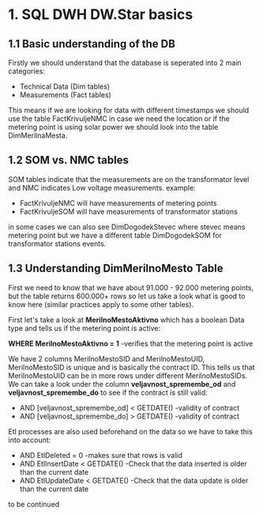 # 1. SQL  DWH  DW.Star basics

## 1.1 Basic understanding of the DB

Firstly we should understand that the database is seperated into 2 main categories:

* Technical Data (Dim tables)
* Measurements (Fact tables)

This means if we are looking for data with different timestamps we should use the table FactKrivuljeNMC in case we need the location or if the metering point is using solar power we should look into the table DimMerilnaMesta.

## 1.2 SOM vs. NMC tables

SOM tables indicate that the measurements are on the transformator level and NMC indicates Low voltage measurements. example:

* FactKrivuljeNMC will have measurements of metering points
* FactKrivuljeSOM will have measurements of transformator stations 

in some cases we can also see DimDogodekStevec where stevec means metering point but we have a different table DimDogodekSOM for transformator stations events.

## 1.3 Understanding DimMerilnoMesto Table

First we need to know that we have about 91.000 - 92.000 metering points, but the table returns 600.000+ rows so let us take a look what is good to know here (similar practices apply to some other tables).

First let's take a look at **MerilnoMestoAktivno** which has a boolean Data type and tells us if the metering point is active:

**WHERE MerilnoMestoAktivno = 1** -verifies that the metering point is active

We have 2 columns MerilnoMestoSID and MerilnoMestoUID, MerilnoMestoSID is unique and is basically the contract ID. This tells us that MerilnoMestoUID can be in more rows under different MerilnoMestoSIDs. We can take a look under the column **veljavnost_spremembe_od** and **veljavnost_spremembe_do** to see if the contract is still valid:

* AND [veljavnost_spremembe_od] < GETDATE() -validity of contract
* AND [veljavnost_spremembe_do] > GETDATE() -validity of contract

Etl processes are also used beforehand on the data so we have to take this into account:

* AND EtlDeleted = 0   -makes sure that rows is valid
* AND EtlInsertDate < GETDATE() -Check that the data inserted is older than the current date
* AND EtlUpdateDate < GETDATE() -Check that the data update is older than the current date

to be continued
